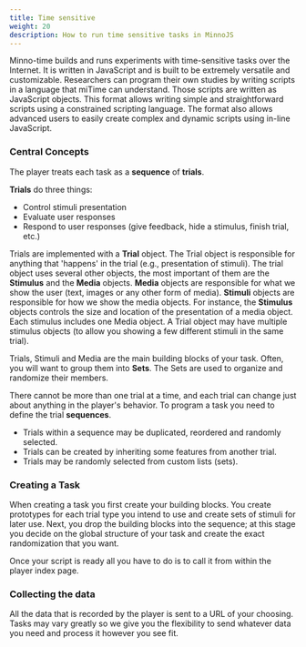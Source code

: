 ```yaml
---
title: Time sensitive
weight: 20
description: How to run time sensitive tasks in MinnoJS
---
```


Minno-time builds and runs experiments with time-sensitive tasks over the Internet. It is written in JavaScript and is built to be extremely versatile and customizable.
Researchers can program their own studies by writing scripts in a language that miTime can understand. Those scripts are written as JavaScript objects. This format allows writing simple and straightforward scripts using a constrained scripting language. The format also allows advanced users to easily create complex and dynamic scripts using in-line JavaScript.

### Central Concepts
The player treats each task as a **sequence** of **trials**.

**Trials** do three things:

* Control stimuli presentation
* Evaluate user responses
* Respond to user responses (give feedback, hide a stimulus, finish trial, etc.)

Trials are implemented with a **Trial** object. The Trial object is responsible for anything that 'happens' in the trial (e.g., presentation of stimuli). The trial object uses several other objects, the most important of them are the **Stimulus** and the **Media** objects. **Media** objects are responsible for what we show the user (text, images or any other form of media). **Stimuli** objects are responsible for how we show the media objects. For instance, the **Stimulus** objects controls the size and location of the presentation of a media object. Each stimulus includes one Media object. A Trial object may have multiple stimulus objects (to allow you showing a few different stimuli in the same trial).

Trials, Stimuli and Media are the main building blocks of your task. Often, you will want to group them into **Sets**. The Sets are used to organize and randomize their members.

There cannot be more than one trial at a time, and each trial can change just about anything in the player's behavior. To program a task you need to define the trial **sequences**.

* Trials within a sequence may be duplicated, reordered and randomly selected.
* Trials can be created by inheriting some features from another trial.
* Trials may be randomly selected from custom lists (sets).

### Creating a Task

When creating a task you first create your building blocks. You create prototypes for each trial type you intend to use and create sets of stimuli for later use. 
Next, you drop the building blocks into the sequence; at this stage you decide on the global structure of your task and create the exact randomization that you want.

Once your script is ready all you have to do is to call it from within the player index page.

### Collecting the data
All the data that is recorded by the player is sent to a URL of your choosing. 
Tasks may vary greatly so we give you the flexibility to send whatever data you need and process it however you see fit.
